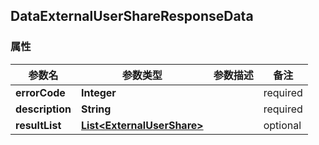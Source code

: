 <a name="DataExternalUserShareResponseData"></a>
## DataExternalUserShareResponseData
### 属性
参数名 | 参数类型 | 参数描述 | 备注
------------ | ------------- | ------------- | -------------
**errorCode** | **Integer** |  |  required 
**description** | **String** |  |  required 
**resultList** | [**List&lt;ExternalUserShare&gt;**](#ExternalUserShare) |  |  optional



<markdown src="./ExternalUserShare.md"/>
